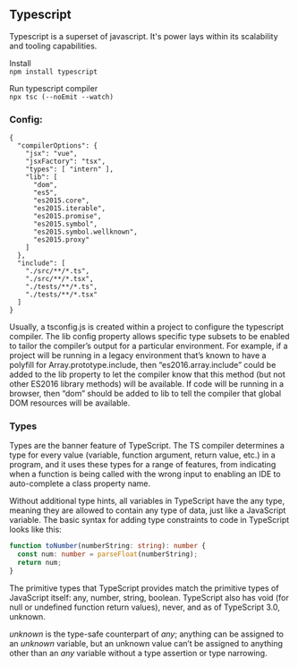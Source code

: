 ## Typescript
Typescript is a superset of javascript. It's power lays within its scalability and tooling capabilities.

Install   
```npm install typescript```

Run typescript compiler   
```npx tsc (--noEmit --watch)```

### Config:
```
{
  "compilerOptions": {
    "jsx": "vue",
    "jsxFactory": "tsx",
    "types": [ "intern" ],
    "lib": [
      "dom",
      "es5",
      "es2015.core",
      "es2015.iterable",
      "es2015.promise",
      "es2015.symbol",
      "es2015.symbol.wellknown",
      "es2015.proxy"
    ]
  },
  "include": [
    "./src/**/*.ts",
    "./src/**/*.tsx",
    "./tests/**/*.ts",
    "./tests/**/*.tsx"
  ]
}
```

Usually, a tsconfig.js is created within a project to configure the typescript compiler. 
The lib config property allows specific type subsets to be enabled to tailor the compiler’s output for a particular environment. For example, if a project will be running in a legacy environment that’s known to have a polyfill for  Array.prototype.include, then “es2016.array.include” could be added to the lib property to let the compiler know that this method (but not other ES2016 library methods) will be available. If code will be running in a browser, then “dom” should be added to lib to tell the compiler that global DOM resources will be available.

### Types
Types are the banner feature of TypeScript. The TS compiler determines a type for every value (variable, function argument, return value, etc.) in a program, and it uses these types for a range of features, from indicating when a function is being called with the wrong input to enabling an IDE to auto-complete a class property name.

Without additional type hints, all variables in TypeScript have the any type, meaning they are allowed to contain any type of data, just like a JavaScript variable. The basic syntax for adding type constraints to code in TypeScript looks like this:
```ts
function toNumber(numberString: string): number {
  const num: number = parseFloat(numberString);
  return num;
}
```

The primitive types that TypeScript provides match the primitive types of JavaScript itself: any, number, string, boolean. TypeScript also has void (for null or undefined function return values), never, and as of TypeScript 3.0, unknown.

*unknown* is the type-safe counterpart of *any*; anything can be assigned to an *unknown* variable, but an unknown value can’t be assigned to anything other than an *any* variable without a type assertion or type narrowing.


